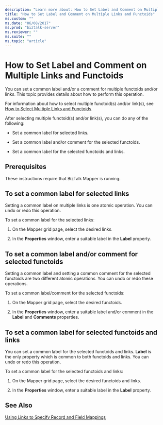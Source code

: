 ```yaml
---
description: "Learn more about: How to Set Label and Comment on Multiple Links and Functoids"
title: "How to Set Label and Comment on Multiple Links and Functoids"
ms.custom: ""
ms.date: "06/08/2017"
ms.prod: "biztalk-server"
ms.reviewer: ""
ms.suite: ""
ms.topic: "article"
---
```

# How to Set Label and Comment on Multiple Links and Functoids
You can set a common label and/or a comment for multiple functoids and/or links. This topic provides details about how to perform this operation.  
  
 For information about how to select multiple functoid(s) and/or link(s), see [How to Select Multiple Links and Functoids](../core/how-to-select-multiple-links-and-functoids.md).  
  
 After selecting multiple functoid(s) and/or link(s), you can do any of the following:  
  
-   Set a common label for selected links.  
  
-   Set a common label and/or comment for the selected functoids.  
  
-   Set a common label for the selected functoids and links.  
  
## Prerequisites  
 These instructions require that BizTalk Mapper is running.  
  
## To set a common label for selected links  
 Setting a common label on multiple links is one atomic operation. You can undo or redo this operation.  
  
 To set a common label for the selected links:  
  
1.  On the Mapper grid page, select the desired links.  
  
2.  In the **Properties** window, enter a suitable label in the **Label** property.  
  
## To set a common label and/or comment for selected functoids  
 Setting a common label and setting a common comment for the selected functoids are two different atomic operations. You can undo or redo these operations.  
  
 To set a common label/comment for the selected functoids:  
  
1.  On the Mapper grid page, select the desired functoids.  
  
2.  In the **Properties** window, enter a suitable label and/or comment in the **Label** and **Comments** properties.  
  
## To set a common label for selected functoids and links  
 You can set a common label for the selected functoids and links. **Label** is the only property which is common to both functoids and links. You can undo or redo this operation.  
  
 To set a common label for the selected functoids and links:  
  
1.  On the Mapper grid page, select the desired functoids and links.  
  
2.  In the **Properties** window, enter a suitable label in the **Label** property.  
  
## See Also  
 [Using Links to Specify Record and Field Mappings](../core/using-links-to-specify-record-and-field-mappings.md)
